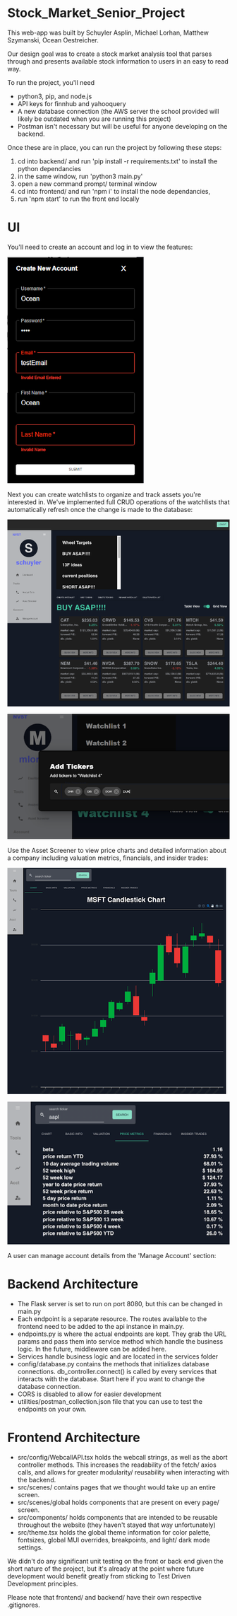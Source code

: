 # Stock_Market_Senior_Project

This web-app was built by Schuyler Asplin, Michael Lorhan, Matthew Szymanski, Ocean Oestreicher.

Our design goal was to create a stock market analysis tool that parses through and presents available stock information to users in an easy to read way.

To run the project, you'll need

-   python3, pip, and node.js
-   API keys for finnhub and yahooquery
-   A new database connection (the AWS server the school provided will likely be outdated when you are running this project)
-   Postman isn't necessary but will be useful for anyone developing on the backend.

Once these are in place, you can run the project by following these steps:

1. cd into backend/ and run 'pip install -r requirements.txt' to install the python dependancies
2. in the same window, run 'python3 main.py'
3. open a new command prompt/ terminal window
4. cd into frontend/ and run 'npm i' to install the node dependancies,
5. run 'npm start' to run the front end locally

# UI

You'll need to create an account and log in to view the features:

![Screenshot](screenshots/create_account_form.png)

Next you can create watchlists to organize and track assets you're interested in. We've implemented full CRUD operations of the watchlists that automatically refresh once the change is made to the database:

![Screenshot](screenshots/watchlist_grid_view.png)

![Screenshot](screenshots/watchlist_add_tickers.png)

Use the Asset Screener to view price charts and detailed information about a company including valuation metrics, financials, and insider trades:

![Screenshot](screenshots/asset_screener_chart.png)

![Screenshot](screenshots/asset_screener_price_metrics.png)

A user can manage account details from the 'Manage Account' section:

# Backend Architecture

-   The Flask server is set to run on port 8080, but this can be changed in main.py
-   Each endpoint is a separate resource. The routes available to the frontend need to be added to the api instance in main.py.
-   endpoints.py is where the actual endpoints are kept. They grab the URL params and pass them into service method which handle the business logic. In the future, middleware can be added here.
-   Services handle business logic and are located in the services folder
-   config/database.py contains the methods that initializes database connections. db_controller.connect() is called by every services that interacts with the database. Start here if you want to change the database connection.
-   CORS is disabled to allow for easier development
-   utilities/postman_collection.json file that you can use to test the endpoints on your own.

# Frontend Architecture

-   src/config/WebcallAPI.tsx holds the webcall strings, as well as the abort controller methods. This increases the readability of the fetch/ axios calls, and allows for greater modularity/ reusability when interacting with the backend.
-   src/scenes/ contains pages that we thought would take up an entire screen.
-   src/scenes/global holds components that are present on every page/ screen.
-   src/components/ holds components that are intended to be reusable throughout the website (they haven't stayed that way unfortunately)
-   src/theme.tsx holds the global theme information for color palette, fontsizes, global MUI overrides, breakpoints, and light/ dark mode settings.

We didn't do any significant unit testing on the front or back end given the short nature of the project, but it's already at the point where future development would benefit greatly from sticking to Test Driven Development principles.

Please note that frontend/ and backend/ have their own respective .gitignores.
